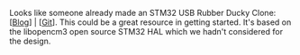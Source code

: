 Looks like someone already made an STM32 USB Rubber Ducky Clone: [[Blog](https://satoshinm.github.io/blog/171227_stm32hid_pill_duck_scriptable_usb_hid_device_using_an_stm32_blue_pill_from_mouse_jigglers_to_rubber_duckies.html)] | [[Git](https://github.com/satoshinm/pill_duck)]. This could be a great resource in getting started. It's based on the libopencm3 open source STM32 HAL which we hadn't considered for the design.
